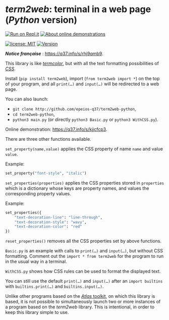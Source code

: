 # *term2web*: terminal in a web page (*Python* version)

[![Run on Repl.it](https://q37.info/s/kpm7xhfm.png)](https://q37.info/s/kjjcfcp3)  [![About online demonstrations](https://img.shields.io/badge/about-online%20demonstrations-informational)](https://q37.info/s/sssznrb4)

[![license: MIT](https://img.shields.io/github/license/epeios-q37/term2web-python?color=yellow&style=for-the-badge)](https://github.com/epeios-q37/term2web-python/blob/master/LICENSE)
[![Version](https://img.shields.io/pypi/v/term2web?style=for-the-badge&color=90b4ed&label=PyPi)](http://q37.info/s/c7pnhdm7)

***Notice française*** : https://q37.info/s/rhj9qmb9.


This library is like [*termcolor*](https://pypi.org/project/termcolor/), but with all the text formatting possibilities of [*CSS*](https://en.wikipedia.org/wiki/Cascading_Style_Sheets).

Install (`pip install term2web`), import (`from term2web import *`) on the top of your program, and all `print(…)` and `input(…)` will be redirected to a web page.

You can also launch:
- `git clone http://github.com/epeios-q37/term2web-python`,
- `cd term2web-python`,
- `python3 main.py` (or directly `python3 Basic.py` or `python3 WithCSS.py`).

Online demonstration: https://q37.info/s/kjjcfcp3.

There are three other functions available.

`set_property(name,value)` applies the CSS property of name `name` and value `value`.

Example:

```python
set_property("font-style", "italic")
```

`set_properties(properties)` applies the CSS properties stored in `properties` which is a dictionary whose keys are property names, and values the corresponding property values.

Example:

```python
set_properties({
    "text-decoration-line": "line-through",
    "text-decoration-style": "wavy",
    "text-decoration-color": "red"
})
```

`reset_properties()` removes all the CSS properties set by above functions.

`Basic.py` is an example with calls to `print(…)` and `input(…)`, but without CSS formatting. Comment out the `import * from term2web` for the program to run in the usual way in a terminal.

`WithCSS.py` shows how CSS rules can be used to format the displayed text.

<!-- There is also a stub to for this library at address <https://q37.info/s/qh99qtjt>.-->

You can still use the default `print(…)` and `input(…)` after an `import builtins` with `builtins.print(…)` and `builtins.input(…)`.

Unlike other programs based on the [*Atlas* toolkit](https://atlastk.org), on which this library is based, it is not possible to simultaneously launch two or more instances of a program based on the *term2web* library. This is intentional, in order to keep this library simple to use. 
